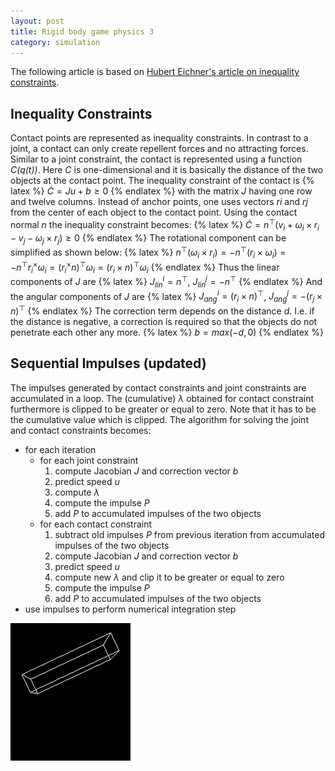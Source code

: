 ```yaml
---
layout: post
title: Rigid body game physics 3
category: simulation
---
```


The following article is based on [Hubert Eichner's article on inequality constraints][1].

## Inequality Constraints
Contact points are represented as inequality constraints.
In contrast to a joint, a contact can only create repellent forces and no attracting forces.
Similar to a joint constraint, the contact is represented using a function *C(q(t))*.
Here *C* is one-dimensional and it is basically the distance of the two objects at the contact point.
The inequality constraint of the contact is
{% latex %}
$\dot{C}=Ju+b\ge 0$
{% endlatex %}
with the matrix *J* having one row and twelve columns.
Instead of anchor points, one uses vectors *ri* and *rj* from the center of each object to the contact point.
Using the contact normal *n* the inequality constraint becomes:
{% latex %}
$\dot{C}= n^\top (v_i+\omega_i\times r_i-v_j-\omega_j\times r_j)\ge 0$
{% endlatex %}
The rotational component can be simplified as shown below:
{% latex %}
$n^\top (\omega_i \times r_i) = -n^\top (r_i \times \omega_i) = -n^\top r_i^\times \omega_i = (r_i^\times n)^\top \omega_i = (r_i \times n)^\top \omega_i$
{% endlatex %}
Thus the linear components of *J* are
{% latex %}
$J_{lin}^i = n^\top$, $J_{lin}^j = -n^\top$
{% endlatex %}
And the angular components of *J* are
{% latex %}
$J_{ang}^i = (r_i \times n)^\top$, $J_{ang}^j = -(r_j \times n)^\top$
{% endlatex %}
The correction term depends on the distance *d*.
I.e. if the distance is negative, a correction is required so that the objects do not penetrate each other any more.
{% latex %}
$b = max(-d, 0)$
{% endlatex %}

## Sequential Impulses (updated)
The impulses generated by contact constraints and joint constraints are accumulated in a loop.
The (cumulative) *λ* obtained for contact constraint furthermore is clipped to be greater or equal to zero.
Note that it has to be the cumulative value which is clipped.
The algorithm for solving the joint and contact constraints becomes:

* for each iteration
    * for each joint constraint
        1. compute Jacobian *J* and correction vector *b*
        1. predict speed *u*
        1. compute *λ*
        1. compute the impulse *P*
        1. add *P* to accumulated impulses of the two objects
    * for each contact constraint
        1. subtract old impulses *P* from previous iteration from accumulated impulses of the two objects
        1. compute Jacobian *J* and correction vector *b*
        1. predict speed *u*
        1. compute new *λ* and clip it to be greater or equal to zero
        1. compute the impulse *P*
        1. add *P* to accumulated impulses of the two objects
* use impulses to perform numerical integration step

![Contact](/pics/contact.gif)

[1]: http://myselph.de/gamePhysics/inequalityConstraints.html

